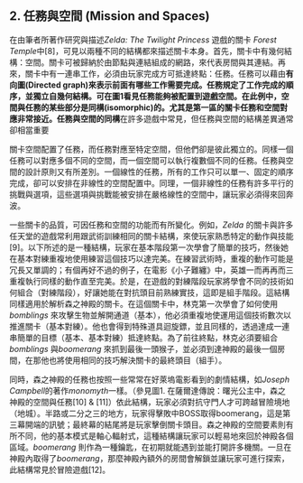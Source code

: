 ## 2. 任務與空間 (Mission and Spaces)

在由筆者所著作研究與描述*Zelda: The Twilight Princess* 遊戲的關卡 *Forest Temple*中[8]，可見以兩種不同的結構都來描述關卡本身。首先，關卡中有幾何結構：空間。關卡可被歸納於由節點與連結組成的網路，來代表房間與其連結。再來，關卡中有一連串工作，必須由玩家完成方可抵達終點：任務。任務可以藉由**有向圖(Directed graph)**來表示前面有哪些工作需要完成。任務規定了工作完成的順序，並獨立自幾何結構。可在圖1看見任務能夠被配置到遊戲空間。在此例中，空間與任務的某些部分是**同構(isomorphic)**的。尤其是第一區的關卡任務和空間對應非常接近。任務與空間的**同構**在許多遊戲中常見，但任務與空間的結構差異通常卻相當重要

關卡空間配置了任務，而任務對應至特定空間，但他們卻是彼此獨立的。同樣一個任務可以對應多個不同的空間，而一個空間可以執行複數個不同的任務。任務與空間的設計原則又有所差別。一個線性的任務，所有的工作只可以單一、固定的順序完成，卻可以安排在非線性的空間配置中。同理，一個非線性的任務有許多平行的挑戰與選項，這些選項與挑戰能被安排在嚴格線性的空間中，讓玩家必須得來回奔波。

一些關卡的品質，可因任務和空間的功能而有所變化。例如，*Zelda* 的關卡與許多任天堂的遊戲常利用跟武術訓練相同的關卡結構，來使玩家熟悉特定的動作與技能[9]。以下所述的是一種結構，玩家在基本階段第一次學會了簡單的技巧，然後她在基本對練重複地使用練習這個技巧以達完美。在練習武術時，重複的動作可能是冗長又單調的；有個再好不過的例子，在電影《小子難纏》中，英雄一而再再而三重複執行同樣的動作直至完美。於是，在遊戲的對練階段玩家將學會不同的技術如何組合（對練階段），好讓她能在對抗頭目前熟練實技，這即是組手階段。這結構同樣適用於解析森之神殿的關卡。在這個關卡中，林克第一次學會了如何使用*bomblings* 來攻擊生物並解開通道（基本），他必須重複地使運用這個技術數次以推進關卡（基本對練）。他也會得到特殊道具迴旋鏢，並且同樣的，透過達成一連串簡單的目標（基本、基本對練）抵達終點。為了前往終點，林克必須要組合*bomblings* 與*boomerang* 來抓到最後一頭猴子，並必須到達神殿的最後一個房間，在那他也將使用相同的技巧解決關卡的最終頭目（組手）。

同時，森之神殿的任務也按照一些常常在好萊塢電影看到的劇情結構，如*Joseph Campbell*的著作*monomyth*一樣。（參見圖1. 在薩爾達傳說：曙光公主中，森之神殿的空間與任務[10] & [11]）依此結構，玩家必須對抗守門人才可跨越冒險境地（地城）。半路或二分之三的地方，玩家得擊敗中BOSS取得boomerang，這是第三幕開端的訊號；最終幕的結尾將是玩家擊倒關卡頭目。森之神殿的空間要素則有所不同，他的基本模式是軸心輻射式，這種結構讓玩家可以輕易地來回於神殿各個區域。*boomerang* 則作為一種鑰匙，在初期就能遇到並能打開許多機關。一旦在神殿內取得了*boomerang*，那麼神殿內額外的房間會解鎖並讓玩家可進行探索，此結構常見於冒險遊戲[12]。
